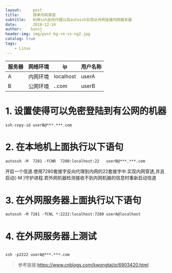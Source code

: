 ```yaml
---
layout:     post
title:      简单内网穿透
subtitle:   利用ssh反向代理以及autossh实现从外网连接内网服务器
date:       2018-12-24
author:    Sunsj
header-img: img/post-bg-re-vs-ng2.jpg
catalog: true
tags:
    - Linux
---
```



|服务器|网络环境|ip|用户名称|
|---|---|---|---|
|A|内网环境|localhost | userA|
|B|公网环境| ***.***.com|userB|


# 1.  设置使得可以免密登陆到有公网的机器

```
ssh-copy-id userB@***.***.com

```

# 2. 在本地机上面执行以下语句
```
autossh -M  7281 -fCNR  7280:localhost:22   userB@***.***.com

```


开启一个信道.使用7280套接字反向代理到内网的22套接字中.实现内网穿透,并且启动(-M )守护进程.若外网机器检测接收不到内网机器的信息时重新启动信道

# 3. 在外网服务器上面执行以下语句

```
autossh -M 7281 -fCNL *:2222:localhost:7280 userA@localhost
```

# 4.  在外网服务器上测试

```

ssh -p2222 userA@***.***.com

```


> 参考链接:https://www.cnblogs.com/kwongtai/p/6903420.html